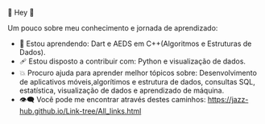  🌸 Hey 🌸 


Um pouco sobre meu conhecimento e jornada de aprendizado:

- 💢  Estou aprendendo: Dart e AEDS em C++(Algoritmos e Estruturas de Dados).
- 🩹  Estou disposto a contribuir com: Python e visualização de dados.
- 💥  Procuro ajuda para aprender melhor tópicos sobre: Desenvolvimento de aplicativos móveis,algorítimos e estrutura de dados, consultas SQL, estatística, visualização de dados e aprendizado de máquina.
- 👁‍🗨 Você pode me encontrar através destes caminhos: https://jazz-hub.github.io/Link-tree/All_links.html
